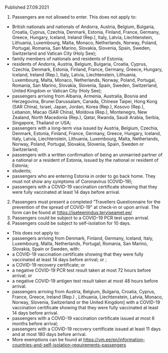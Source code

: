 Published 27.09.2021
1. Passengers are not allowed to enter.
This does not apply to:
- British nationals and nationals of Andorra, Austria, Belgium, Bulgaria, Croatia, Cyprus, Czechia, Denmark, Estonia, Finland, France, Germany, Greece, Hungary, Iceland, Ireland (Rep.), Italy, Latvia, Liechtenstein, Lithuania, Luxembourg, Malta, Monaco, Netherlands, Norway, Poland, Portugal, Romania, San Marino, Slovakia, Slovenia, Spain, Sweden, Switzerland and Vatican City (Holy See);
- family members of nationals and residents of Estonia;
- residents of Andorra, Austria, Belgium, Bulgaria, Croatia, Cyprus, Czechia, Denmark, Estonia, Finland, France, Germany, Greece, Hungary, Iceland, Ireland (Rep.), Italy, Latvia, Liechtenstein, Lithuania, Luxembourg, Malta, Monaco, Netherlands, Norway, Poland, Portugal, Romania, San Marino, Slovakia, Slovenia, Spain, Sweden, Switzerland, United Kingdom or Vatican City (Holy See);
- passengers arriving from Albania, Armenia, Australia, Bosnia and Herzegovina, Brunei Darussalam, Canada, Chinese Taipei, Hong Kong (SAR China), Israel, Japan, Jordan, Korea (Rep.), Kosovo (Rep.), Lebanon, Macao (SAR China), Moldova (Rep.), Montenegro, New Zealand, North Macedonia (Rep.), Qatar, Rwanda, Saudi Arabia, Serbia, Singapore, Thailand or USA;
- passengers with a long-term visa issued by Austria, Belgium, Czechia, Denmark, Estonia, Finland, France, Germany, Greece, Hungary, Iceland, Italy, Latvia, Liechtenstein, Lithuania, Luxembourg, Malta, Netherlands, Norway, Poland, Portugal, Slovakia, Slovenia, Spain, Sweden or Switzerland;
- passengers with a written confirmation of being an unmarried partner of a national or a resident of Estonia, issued by the national or resident of Estonia;
- students;
- passengers who are entering Estonia in order to go back home. They must not show any symptoms of Coronavirus (COVID-19);
- passengers with a COVID-19 vaccination certificate showing that they were fully vaccinated at least 14 days before arrival.
2. Passengers must present a completed “Travellers Questionnaire for the prevention of the spread of COVID-19" at check-in or upon arrival. The form can be found at <a href="https://iseteenindus.terviseamet.ee/">https://iseteenindus.terviseamet.ee/</a>
3. Passengers could be subject to a COVID-19 PCR test upon arrival.
4. Passengers could be subject to self-isolation for 10 days.
- This does not apply to:
- passengers arriving from Denmark, Finland, Germany, Iceland, Italy, Luxembourg, Malta, Netherlands, Portugal, Romania, San Marino, Slovakia, Spain or Sweden, with:
- a COVID-19 vaccination certificate showing that they were fully vaccinated at least 14 days before arrival; or ;
- a COVID-19 recovery certificate; or
- a negative COVID-19 PCR test result taken at most 72 hours before arrival; or
- a negative COVID-19 antigen test result taken at most 48 hours before arrival.
- passengers arriving from Austria, Belgium, Bulgaria, Croatia, Cyprus, France, Greece, Ireland (Rep.) , Lithuania, Liechtenstein, Latvia, Monaco, Norway, Slovenia, Switzerland or the United Kingdom] with a COVID-19 vaccination certificate showing that they were fully vaccinated at least 14 days before arrival.
- passengers with a COVID-19 vaccination certificate issued at most 6 months before arrival;
- passengers with a COVID-19 recovery certificate issued at least 11 days and at most 180 days before arrival.
- More exemptions can be found at <a href="https://vm.ee/en/information-countries-and-self-isolation-requirements-passengers">https://vm.ee/en/information-countries-and-self-isolation-requirements-passengers</a>